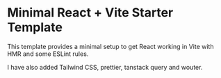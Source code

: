 # Minimal React + Vite Starter Template

This template provides a minimal setup to get React working in Vite with HMR and some ESLint rules.

I have also added Tailwind CSS, prettier, tanstack query and wouter.
